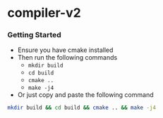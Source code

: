 # compiler-v2
### Getting Started
- Ensure you have cmake installed
- Then run the following commands
  - `mkdir build`
  - `cd build`
  - `cmake ..`
  - `make -j4`
- Or just copy and paste the following command
```bash
mkdir build && cd build && cmake .. && make -j4
```
